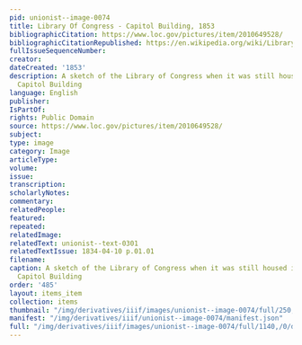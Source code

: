 ```yaml
---
pid: unionist--image-0074
title: Library Of Congress - Capitol Building, 1853
bibliographicCitation: https://www.loc.gov/pictures/item/2010649528/
bibliographicCitationRepublished: https://en.wikipedia.org/wiki/Library_of_Congress#/media/File:The_Library_of_Congress_in_the_U.S._Capitol_Building_LCCN2010649528.jpg
fullIssueSequenceNumber: 
creator: 
dateCreated: '1853'
description: A sketch of the Library of Congress when it was still housed in the U.S.
  Capitol Building
language: English
publisher: 
IsPartOf: 
rights: Public Domain
source: https://www.loc.gov/pictures/item/2010649528/
subject: 
type: image
category: Image
articleType: 
volume: 
issue: 
transcription: 
scholarlyNotes: 
commentary: 
relatedPeople: 
featured: 
repeated: 
relatedImage: 
relatedText: unionist--text-0301
relatedTextIssue: 1834-04-10 p.01.01
filename: 
caption: A sketch of the Library of Congress when it was still housed in the U.S.
  Capitol Building
order: '485'
layout: items_item
collection: items
thumbnail: "/img/derivatives/iiif/images/unionist--image-0074/full/250,/0/default.jpg"
manifest: "/img/derivatives/iiif/unionist--image-0074/manifest.json"
full: "/img/derivatives/iiif/images/unionist--image-0074/full/1140,/0/default.jpg"
---
```

